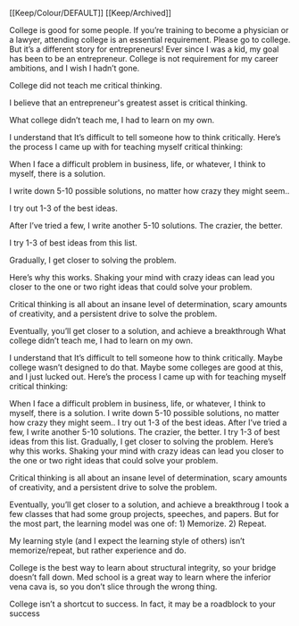 [[Keep/Colour/DEFAULT]] [[Keep/Archived]] 

 College is good for some people. If you’re training to become a physician or  a lawyer, attending college is an essential requirement. Please go to college.
But it’s a different story for entrepreneurs! Ever since I was a kid, my goal has been to be an entrepreneur. College is not requirement for my career ambitions, and I wish I hadn’t gone.

College did not teach me critical thinking.

I believe that an entrepreneur's greatest asset is critical thinking.

What college didn’t teach me, I had to learn on my own.

I understand that It’s difficult to tell someone how to think critically. Here’s the process I came up with for teaching myself critical thinking:

When I face a difficult problem in business, life, or whatever, I think to myself, there is a solution.

I write down 5-10 possible solutions, no matter how crazy they might seem..

I try out 1-3 of the best ideas.

After I’ve tried a few, I write another 5-10 solutions. The crazier, the better.

I try 1-3 of best ideas from this list.

Gradually, I get closer to solving the problem.

Here’s why this works. Shaking your mind with crazy ideas can lead you closer to the one or two right ideas that could solve your problem.

Critical thinking is all about an insane level of determination, scary amounts of creativity, and a persistent drive to solve the problem.

Eventually, you’ll get closer to a solution, and achieve a breakthrough
What college didn’t teach me, I had to learn on my own.

I understand that It’s difficult to tell someone how to think critically. Maybe college wasn’t designed to do that. Maybe some colleges are good at this, and I just lucked out. Here’s the process I came up with for teaching myself critical thinking:

When I face a difficult problem in business, life, or whatever, I think to myself, there is a solution.
I write down 5-10 possible solutions, no matter how crazy they might seem..
I try out 1-3 of the best ideas.
After I’ve tried a few, I write another 5-10 solutions. The crazier, the better.
I try 1-3 of best ideas from this list.
Gradually, I get closer to solving the problem.
Here’s why this works. Shaking your mind with crazy ideas can lead you closer to the one or two right ideas that could solve your problem.

Critical thinking is all about an insane level of determination, scary amounts of creativity, and a persistent drive to solve the problem.

Eventually, you’ll get closer to a solution, and achieve a breakthroug
I took a few classes that had some group projects, speeches, and papers. But for the most part, the learning model was one of: 1) Memorize. 2) Repeat.

My learning style (and I expect the learning style of others) isn’t memorize/repeat, but rather experience and do.


College is the best way to learn about structural integrity, so your bridge doesn’t fall down. Med school is a great way to learn where the inferior vena cava is, so you don’t slice through the wrong thing.


College isn’t a shortcut to success. In fact, it may be a roadblock to your success
